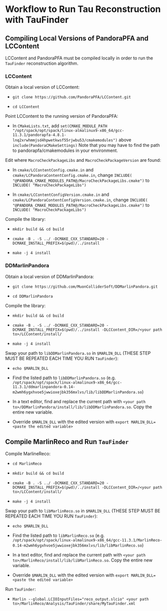# Workflow to Run Tau Reconstruction with TauFinder
## Compiling Local Versions of PandoraPFA and LCContent
LCContent and PandoraPFA must be compiled locally in order to run the `TauFinder` reconstruction algorithm.
### LCContent
Obtain a local version of LCContent:

- `git clone https://github.com/PandoraPFA/LCContent.git`

- `cd LCContent`

Point LCContent to the running version of PandoraPFA:

- In `CMakeLists.txt`, add `set(CMAKE_MODULE_PATH "/opt/spack/opt/spack/linux-almalinux9-x86_64/gcc-11.3.1/pandorapfa-4.8.1-lnq2xrwhmmjsd4hpwetkwsf55rjwbu53/cmakemodules")` above `include(PandoraCMakeSettings)` Note that you may have to find the path to pandorapfa/cmakemodules in your environment.

Edit where `MacroCheckPackageLibs` and `MacroCheckPackageVersion` are found:

- In `cmake/LCContentConfig.cmake.in` and `cmake/LCPandoraContentConfig.cmake.in`, change `INCLUDE( "@PANDORA_CMAKE_MODULES_PATH@/MacroCheckPackageLibs.cmake")` to `INCLUDE( "MacroCheckPackageLibs")`

- In `cmake/LCContentConfigVersion.cmake.in` and `cmake/LCPandoraContentConfigVersion.cmake.in`, change `INCLUDE( "@PANDORA_CMAKE_MODULES_PATH@/MacroCheckPackageLibs.cmake")` to `INCLUDE( "MacroCheckPackageLibs")`

Compile the library:

- `mkdir build && cd build`

- `cmake -B . -S ../ -DCMAKE_CXX_STANDARD=20 -DCMAKE_INSTALL_PREFIX=$(pwd)/../install`

- `make -j 4 install`
### DDMarlinPandora
Obtain a local version of DDMarlinPandora:

- `git clone https://github.com/MuonColliderSoft/DDMarlinPandora.git`

- `cd DDMarlinPandora`

Compile the library:

- `mkdir build && cd build`

- `cmake -B . -S ../ -DCMAKE_CXX_STANDARD=20 -    DCMAKE_INSTALL_PREFIX=$(pwd)/../install -DLCContent_DIR=/<your path   to>/LCContent/install/`

- `make -j 4 install`

Swap your path to `libDDMarlinPandora.so` in `$MARLIN_DLL` (THESE STEP MUST BE REPEATED EACH TIME YOU RUN `TauFinder`):

- `echo $MARLIN_DLL`

- Find the listed path to `libDDMarlinPandora.so` (e.g. `/opt/spack/opt/spack/linux-almalinux9-x86_64/gcc-11.3.1/ddmarlinpandora-0.14-m2wmh6ygxhvoe5jwwioxejbk356mxlvs/lib/libDDMarlinPandora.so`)

- In a text editor, find and replace the current path with `<your path to>/DDMarlinPandora/install/lib/libDDMarlinPandora.so`. Copy the entire new variable.

- Override `$MARLIN_DLL` with the edited version with `export MARLIN_DLL=<paste the edited variable>`

## Compile MarlinReco and Run `TauFinder`
Compile MarlineReco:

- `cd MarlinReco`

- `mkdir build && cd build`

- `cmake -B . -S ../ -DCMAKE_CXX_STANDARD=20 -DCMAKE_INSTALL_PREFIX=$(pwd)/../install -DLCContent_DIR=/<your path to>/LCContent/install/`

- `make -j 4 install`

Swap your path to `libMarlinReco.so` in `$MARLIN_DLL` (THESE STEP MUST BE REPEATED EACH TIME YOU RUN `TauFinder`):

- `echo $MARLIN_DLL`

- Find the listed path to `libMarlinReco.so` (e.g. `/opt/spack/opt/spack/linux-almalinux9-x86_64/gcc-11.3.1/MarlinReco-0.14-m2wmh6ygxhvoe5jwwioxejbk356mxlvs/lib/libMarlinReco.so`)

- In a text editor, find and replace the current path with `<your path to>/MarlinReco/install/lib/libMarlinReco.so`. Copy the entire new variable.

- Override `$MARLIN_DLL` with the edited version with `export MARLIN_DLL=<paste the edited variable>`

Run `TauFinder`:

- `Marlin --global.LCIOInputFiles="reco_output.slcio" <your path to>/MarlinReco/Analysis/TauFinder/share/MyTauFinder.xml`
